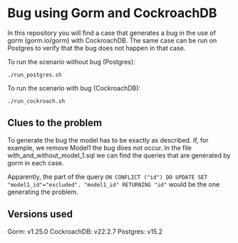 # Bug using Gorm and CockroachDB

In this repository you will find a case that generates a bug in the use of gorm (gorm.io/gorm) with CockroachDB. The same case can be run on Postgres to verify that the bug does not happen in that case.

To run the scenario without bug (Postgres):

`./run_postgres.sh`

To run the scenario with bug (CockroachDB):

`./run_cockroach.sh`

## Clues to the problem

To generate the bug the model has to be exactly as described. If, for example, we remove Model1 the bug does not occur. In the file with_and_without_model_1.sql we can find the queries that are generated by gorm in each case.

Apparently, the part of the query `ON CONFLICT ("id") DO UPDATE SET "model1_id"="excluded". "model1_id" RETURNING "id"` would be the one generating the problem.

## Versions used

Gorm: v1.25.0
CockroachDB: v22.2.7
Postgres: v15.2
